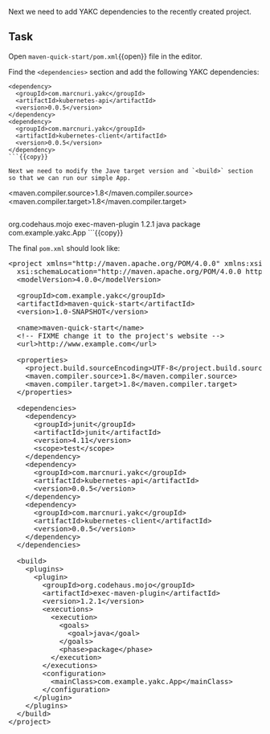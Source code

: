 Next we need to add YAKC dependencies to the recently created project.

## Task

Open `maven-quick-start/pom.xml`{{open}} file in the editor.

Find the `<dependencies>` section and add the following YAKC dependencies:

```
<dependency>
  <groupId>com.marcnuri.yakc</groupId>
  <artifactId>kubernetes-api</artifactId>
  <version>0.0.5</version>
</dependency>
<dependency>
  <groupId>com.marcnuri.yakc</groupId>
  <artifactId>kubernetes-client</artifactId>
  <version>0.0.5</version>
</dependency>
```{{copy}}

Next we need to modify the Jave target version and `<build>` section so that we can run our simple App.
```
<maven.compiler.source>1.8</maven.compiler.source>
<maven.compiler.target>1.8</maven.compiler.target>
```{{copy}}

```
<!-- Other Build configurations -->
<plugins>
  <plugin>
    <groupId>org.codehaus.mojo</groupId>
    <artifactId>exec-maven-plugin</artifactId>
    <version>1.2.1</version>
    <executions>
      <execution>
        <goals>
          <goal>java</goal>
        </goals>
        <phase>package</phase>
      </execution>
    </executions>
    <configuration>
      <mainClass>com.example.yakc.App</mainClass>
    </configuration>
  </plugin>
</plugins>
```{{copy}}

The final `pom.xml` should look like:

<pre class="file" data-filename="maven-quick-start/pom.xml" data-target="replace">&lt;project xmlns="http://maven.apache.org/POM/4.0.0" xmlns:xsi="http://www.w3.org/2001/XMLSchema-instance"
  xsi:schemaLocation="http://maven.apache.org/POM/4.0.0 http://maven.apache.org/xsd/maven-4.0.0.xsd"&gt;
  &lt;modelVersion&gt;4.0.0&lt;/modelVersion&gt;

  &lt;groupId&gt;com.example.yakc&lt;/groupId&gt;
  &lt;artifactId&gt;maven-quick-start&lt;/artifactId&gt;
  &lt;version&gt;1.0-SNAPSHOT&lt;/version&gt;

  &lt;name&gt;maven-quick-start&lt;/name&gt;
  &lt;!-- FIXME change it to the project's website --&gt;
  &lt;url&gt;http://www.example.com&lt;/url&gt;

  &lt;properties&gt;
    &lt;project.build.sourceEncoding&gt;UTF-8&lt;/project.build.sourceEncoding&gt;
    &lt;maven.compiler.source&gt;1.8&lt;/maven.compiler.source&gt;
    &lt;maven.compiler.target&gt;1.8&lt;/maven.compiler.target&gt;
  &lt;/properties&gt;

  &lt;dependencies&gt;
    &lt;dependency&gt;
      &lt;groupId&gt;junit&lt;/groupId&gt;
      &lt;artifactId&gt;junit&lt;/artifactId&gt;
      &lt;version&gt;4.11&lt;/version&gt;
      &lt;scope&gt;test&lt;/scope&gt;
    &lt;/dependency&gt;
    &lt;dependency&gt;
      &lt;groupId&gt;com.marcnuri.yakc&lt;/groupId&gt;
      &lt;artifactId&gt;kubernetes-api&lt;/artifactId&gt;
      &lt;version&gt;0.0.5&lt;/version&gt;
    &lt;/dependency&gt;
    &lt;dependency&gt;
      &lt;groupId&gt;com.marcnuri.yakc&lt;/groupId&gt;
      &lt;artifactId&gt;kubernetes-client&lt;/artifactId&gt;
      &lt;version&gt;0.0.5&lt;/version&gt;
    &lt;/dependency&gt;
  &lt;/dependencies&gt;

  &lt;build&gt;
    &lt;plugins&gt;
      &lt;plugin&gt;
        &lt;groupId&gt;org.codehaus.mojo&lt;/groupId&gt;
        &lt;artifactId&gt;exec-maven-plugin&lt;/artifactId&gt;
        &lt;version&gt;1.2.1&lt;/version&gt;
        &lt;executions&gt;
          &lt;execution&gt;
            &lt;goals&gt;
              &lt;goal&gt;java&lt;/goal&gt;
            &lt;/goals&gt;
            &lt;phase&gt;package&lt;/phase&gt;
          &lt;/execution&gt;
        &lt;/executions&gt;
        &lt;configuration&gt;
          &lt;mainClass&gt;com.example.yakc.App&lt;/mainClass&gt;
        &lt;/configuration&gt;
      &lt;/plugin&gt;
    &lt;/plugins&gt;
  &lt;/build&gt;
&lt;/project&gt;
</pre>